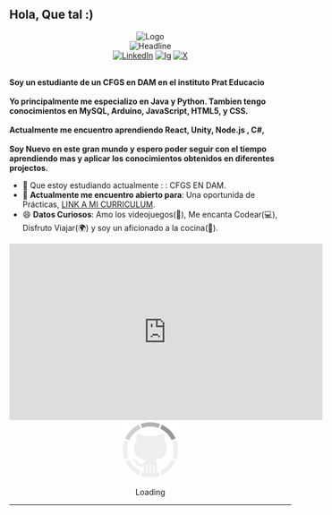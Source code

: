 ## Hola, Que tal :)

<div align=center>
        <img src="https://github.com/ElSenpaiSAMA/recursos/blob/main/ElSenpaiSAMA%20(1).png"alt="Logo" height="200">
    </div>
    <div align=center>
        <img src="https://github.com/ElSenpaiSAMA/recursos/blob/main/ElSenpaiSAMA%20(5)%20(1).gif" alt="Headline" />
    </div>
    <div align=center>
        <a href="https://www.linkedin.com/in/matías-speroni/"><img src="https://img.shields.io/badge/LinkedIn-0077B5?style=for-the-badge&logo=linkedin&logoColor=white" alt="LinkedIn" /></a>
        <a href="https://www.instagram.com/mati.sp03/"><img src="https://img.shields.io/badge/Instagram-E4405F?style=for-the-badge&logo=instagram&logoColor=white" alt="Ig" /></a>
        <a href="https://x.com/ElsenpaiSAMA"><img src="https://img.shields.io/badge/Twitter-1DA1F2?style=for-the-badge&logo=twitter&logoColor=white" alt="X" /></a>
    </div>
    <div align=left>
        <br>
        <p>
            <strong>
                Soy un estudiante de un CFGS en DAM en el instituto Prat Educacio <br><br>
                Yo principalmente me especializo en Java y Python. Tambien tengo conocimientos en MySQL, Arduino, JavaScript, HTML5, y CSS.<br><br>
                Actualmente me encuentro aprendiendo  React, Unity, Node.js , C#,<br><br>
                Soy Nuevo en este gran mundo y espero poder seguir con el tiempo aprendiendo mas y aplicar los conocimientos obtenidos en diferentes projectos.
            </strong>
        </p>
        <ul>
            <li>🌱 Que estoy estudiando actualmente : <b></b>: CFGS EN DAM.</li>
            <li>🤔 <b>Actualmente me encuentro abierto para</b>: Una oportunida de Prácticas, <a href="https://flowcv.com/resume/lskn9bsstl">LINK A MI CURRICULUM</a>.</li>
            <li>😄 <b>Datos Curiosos</b>: Amo los videojuegos(👾), Me encanta Codear(💻), Disfruto Viajar(🌍) y soy un aficionado a la cocina(🍴).</li>
        </ul>
    </div>
    <div align=center>
         <iframe width="560" height="315" src="https://www.youtube.com/embed/n2mx5T6N78U" 
            title="my pag video" frameborder="0" allow="accelerometer; autoplay; clipboard-write; encrypted-media; gyroscope; picture-in-picture" allowfullscreen>
        </iframe>
        <img src="https://raw.githubusercontent.com/AhmedFathyDev/AhmedFathyDev/main/GitHub.gif" alt="GitHub Octocat Logo" height="100">
        <p>Loading</p>
    </div>
</div>

------
